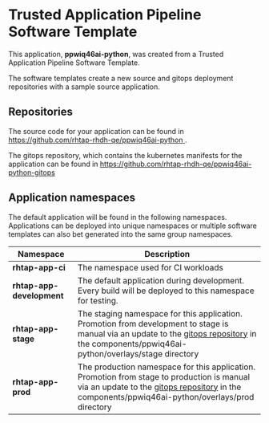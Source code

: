 # Trusted Application Pipeline Software Template

This application, **ppwiq46ai-python**, was created from a Trusted Application Pipeline Software Template.

The software templates create a new source and gitops deployment repositories with a sample source application. 

## Repositories

The source code for your application can be found in [https://github.com/rhtap-rhdh-qe/ppwiq46ai-python ](https://github.com/rhtap-rhdh-qe/ppwiq46ai-python ).
 
The gitops repository, which contains the kubernetes manifests for the application can be found in 
[https://github.com/rhtap-rhdh-qe/ppwiq46ai-python-gitops ](https://github.com/rhtap-rhdh-qe/ppwiq46ai-python-gitops ) 

## Application namespaces 

The default application will be found in the following namespaces. Applications can be deployed into unique namespaces or multiple software templates can also bet generated into the same group namespaces.  

|  Namespace   |  Description   |  
| -------- | -------- |
| **rhtap-app-ci** | The namespace used for CI workloads |
| **rhtap-app-development** | The default application during development. Every build will be deployed to this namespace for testing. |
| **rhtap-app-stage** | The staging namespace for this application. Promotion from development to stage is manual via an update to the [gitops repository](https://github.com/rhtap-rhdh-qe/ppwiq46ai-python-gitops ) in the components/ppwiq46ai-python/overlays/stage directory |
| **rhtap-app-prod** | The production namespace for this application. Promotion from stage to production is manual via an update to the [gitops repository](https://github.com/rhtap-rhdh-qe/ppwiq46ai-python-gitops ) in the components/ppwiq46ai-python/overlays/prod directory |
